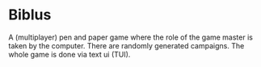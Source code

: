# Biblus
A (multiplayer) pen and paper game where the role of the game master is taken by the computer. There are randomly generated campaigns. The whole game is done via text ui (TUI).

